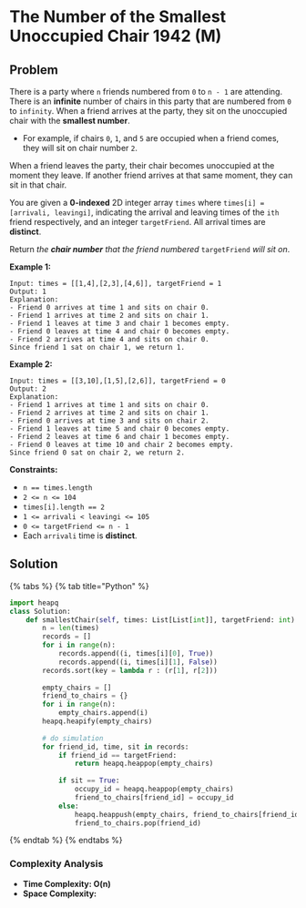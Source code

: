 # The Number of the Smallest Unoccupied Chair 1942 \(M\)

## Problem

There is a party where `n` friends numbered from `0` to `n - 1` are attending. There is an **infinite** number of chairs in this party that are numbered from `0` to `infinity`. When a friend arrives at the party, they sit on the unoccupied chair with the **smallest number**.

* For example, if chairs `0`, `1`, and `5` are occupied when a friend comes, they will sit on chair number `2`.

When a friend leaves the party, their chair becomes unoccupied at the moment they leave. If another friend arrives at that same moment, they can sit in that chair.

You are given a **0-indexed** 2D integer array `times` where `times[i] = [arrivali, leavingi]`, indicating the arrival and leaving times of the `ith` friend respectively, and an integer `targetFriend`. All arrival times are **distinct**.

Return _the **chair number** that the friend numbered_ `targetFriend` _will sit on_.

**Example 1:**

```text
Input: times = [[1,4],[2,3],[4,6]], targetFriend = 1
Output: 1
Explanation: 
- Friend 0 arrives at time 1 and sits on chair 0.
- Friend 1 arrives at time 2 and sits on chair 1.
- Friend 1 leaves at time 3 and chair 1 becomes empty.
- Friend 0 leaves at time 4 and chair 0 becomes empty.
- Friend 2 arrives at time 4 and sits on chair 0.
Since friend 1 sat on chair 1, we return 1.
```

**Example 2:**

```text
Input: times = [[3,10],[1,5],[2,6]], targetFriend = 0
Output: 2
Explanation: 
- Friend 1 arrives at time 1 and sits on chair 0.
- Friend 2 arrives at time 2 and sits on chair 1.
- Friend 0 arrives at time 3 and sits on chair 2.
- Friend 1 leaves at time 5 and chair 0 becomes empty.
- Friend 2 leaves at time 6 and chair 1 becomes empty.
- Friend 0 leaves at time 10 and chair 2 becomes empty.
Since friend 0 sat on chair 2, we return 2.
```

**Constraints:**

* `n == times.length`
* `2 <= n <= 104`
* `times[i].length == 2`
* `1 <= arrivali < leavingi <= 105`
* `0 <= targetFriend <= n - 1`
* Each `arrivali` time is **distinct**.

## Solution 

{% tabs %}
{% tab title="Python" %}
```python
import heapq
class Solution:
    def smallestChair(self, times: List[List[int]], targetFriend: int) -> int:
        n = len(times)
        records = []
        for i in range(n):
            records.append((i, times[i][0], True))
            records.append((i, times[i][1], False))
        records.sort(key = lambda r : (r[1], r[2]))
        
        empty_chairs = []
        friend_to_chairs = {}
        for i in range(n):
            empty_chairs.append(i)
        heapq.heapify(empty_chairs)
        
        # do simulation
        for friend_id, time, sit in records:
            if friend_id == targetFriend:
                return heapq.heappop(empty_chairs)
            
            if sit == True:
                occupy_id = heapq.heappop(empty_chairs)
                friend_to_chairs[friend_id] = occupy_id
            else:
                heapq.heappush(empty_chairs, friend_to_chairs[friend_id])
                friend_to_chairs.pop(friend_id)
```
{% endtab %}
{% endtabs %}

### Complexity Analysis

* **Time Complexity: O\(n\)**
* **Space Complexity:**

